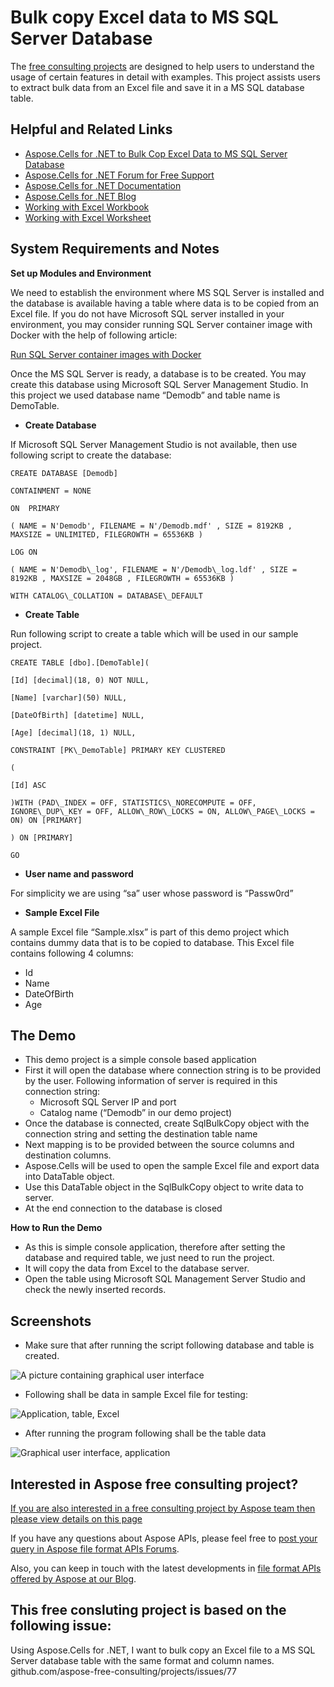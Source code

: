﻿# **Bulk copy Excel data to MS SQL Server Database**

The [free consulting projects](https://aspose-free-consulting.github.io/) are designed to help users to understand the usage of certain features in detail with examples. This project assists users to extract bulk data from an Excel file and save it in a MS SQL database table.

## **Helpful and Related Links**

- [Aspose.Cells for .NET to Bulk Cop Excel Data to MS SQL Server Database](https://products.aspose.com/cells/net)
- [Aspose.Cells for .NET Forum for Free Support](https://forum.aspose.com/c/cells)
- [Aspose.Cells for .NET Documentation](https://docs.aspose.com/cells/net/)
- [Aspose.Cells for .NET Blog](https://blog.aspose.com/category/cells/)
- [Working with Excel Workbook](https://docs.aspose.com/cells/net/workbook/)
- [Working with Excel Worksheet](https://docs.aspose.com/cells/net/worksheets/)

## **System Requirements and Notes**

**Set up Modules and Environment**

We need to establish the environment where MS SQL Server is installed and the database is available having a table where data is to be copied from an Excel file. If you do not have Microsoft SQL server installed in your environment, you may consider running SQL Server container image with Docker with the help of following article:

[Run SQL Server container images with Docker](https://docs.microsoft.com/en-us/sql/linux/quickstart-install-connect-docker?view=sql-server-ver15&pivots=cs1-bash)

Once the MS SQL Server is ready, a database is to be created. You may create this database using Microsoft SQL Server Management Studio. In this project we used database name “﻿Demodb” and table name is DemoTable.

- **Create Database**

If Microsoft SQL Server Management Studio is not available, then use following script to create the database:

    ﻿CREATE DATABASE [Demodb]
    
    CONTAINMENT = NONE
    
    ON  PRIMARY 
    
    ( NAME = N'Demodb', FILENAME = N'/Demodb.mdf' , SIZE = 8192KB , MAXSIZE = UNLIMITED, FILEGROWTH = 65536KB )
    
    LOG ON 
    
    ( NAME = N'Demodb\_log', FILENAME = N'/Demodb\_log.ldf' , SIZE = 8192KB , MAXSIZE = 2048GB , FILEGROWTH = 65536KB )
    
    WITH CATALOG\_COLLATION = DATABASE\_DEFAULT

- **Create Table**

Run following script to create a table which will be used in our sample project.

    CREATE TABLE [dbo].[DemoTable](
    
    [Id] [decimal](18, 0) NOT NULL,
    
    [Name] [varchar](50) NULL,
    
    [DateOfBirth] [datetime] NULL,
    
    [Age] [decimal](18, 1) NULL,
    
    CONSTRAINT [PK\_DemoTable] PRIMARY KEY CLUSTERED 
    
    (
    
    [Id] ASC
    
    )WITH (PAD\_INDEX = OFF, STATISTICS\_NORECOMPUTE = OFF, IGNORE\_DUP\_KEY = OFF, ALLOW\_ROW\_LOCKS = ON, ALLOW\_PAGE\_LOCKS = ON) ON [PRIMARY]
    
    ) ON [PRIMARY]
    
    GO

- **User name and password**

For simplicity we are using “sa” user whose password is “Passw0rd”

- **Sample Excel File**

A sample Excel file “Sample.xlsx” is part of this demo project which contains dummy data that is to be copied to database. This Excel file contains following 4 columns:

- Id
- Name
- DateOfBirth
- Age

## **The Demo**

- This demo project is a simple console based application
- First it will open the database where connection string is to be provided by the user. Following information of server is required in this connection string:
  - Microsoft SQL Server IP and port
  - Catalog name (“Demodb” in our demo project)
- Once the database is connected, create SqlBulkCopy object with the connection string and setting the destination table name
- Next mapping is to be provided between the source columns and destination columns.
- Aspose.Cells will be used to open the sample Excel file and export data into  DataTable object.
- Use this DataTable object in the SqlBulkCopy object to write data to server.
- At the end connection to the database is closed

**How to Run the Demo**

- As this is simple console application, therefore after setting the database and required table, we just need to run the project.
- It will copy the data from Excel to the database server.
- Open the table using Microsoft SQL Management Server Studio and check the newly inserted records.

## **Screenshots**

- Make sure that after running the script following database and table is created.

![A picture containing graphical user interface](BulkInsertExcelToMSSqlServer.001.png)

- Following shall be data in sample Excel file for testing:

![Application, table, Excel](BulkInsertExcelToMSSqlServer.002.png)

- After running the program following shall be the table data

![Graphical user interface, application](BulkInsertExcelToMSSqlServer.003.png)


## Interested in Aspose free consulting project?
[If you are also interested in a free consulting project by Aspose team then please view details on this page](https://aspose-free-consulting.github.io/)

If you have any questions about Aspose APIs, please feel free to [post your query in Aspose file format APIs Forums](https://forum.aspose.com/). 

Also, you can keep in touch with the latest developments in [file format APIs offered by Aspose at our Blog](https://blog.aspose.com/).

## This free consluting project is based on the following issue:

Using Aspose.Cells for .NET, I want to bulk copy an Excel file to a MS SQL Server database table with the same format and column names. github.com/aspose-free-consulting/projects/issues/77
